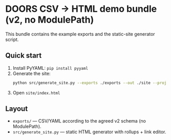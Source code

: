 # DOORS CSV → HTML demo bundle (v2, no ModulePath)

This bundle contains the example exports and the static-site generator script.

## Quick start
1. Install PyYAML: `pip install pyyaml`
2. Generate the site:
   ```bash
   python src/generate_site.py --exports ./exports --out ./site --project-name "Demo Project"
   ```
3. Open `site/index.html`

## Layout
- `exports/` — CSV/YAML according to the agreed v2 schema (no ModulePath).
- `src/generate_site.py` — static HTML generator with rollups + link editor.
